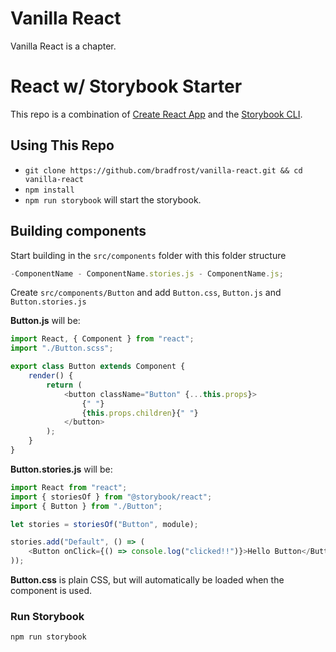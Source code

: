 # Vanilla React

Vanilla React is a chapter.

# React w/ Storybook Starter

This repo is a combination of [Create React App](https://github.com/facebook/create-react-app) and the [Storybook CLI](https://github.com/storybooks/storybook#getting-started).

## Using This Repo

-   `git clone https://github.com/bradfrost/vanilla-react.git && cd vanilla-react`
-   `npm install`
-   `npm run storybook` will start the storybook.

## Building components

Start building in the `src/components` folder with this folder structure

```js
-ComponentName - ComponentName.stories.js - ComponentName.js;
```

Create `src/components/Button` and add `Button.css`, `Button.js` and `Button.stories.js`

**Button.js** will be:

```js
import React, { Component } from "react";
import "./Button.scss";

export class Button extends Component {
	render() {
		return (
			<button className="Button" {...this.props}>
				{" "}
				{this.props.children}{" "}
			</button>
		);
	}
}
```

**Button.stories.js** will be:

```js
import React from "react";
import { storiesOf } from "@storybook/react";
import { Button } from "./Button";

let stories = storiesOf("Button", module);

stories.add("Default", () => (
	<Button onClick={() => console.log("clicked!!")}>Hello Button</Button>
));
```

**Button.css** is plain CSS, but will automatically be loaded when the component is used.

### Run Storybook

```bash
npm run storybook
```
